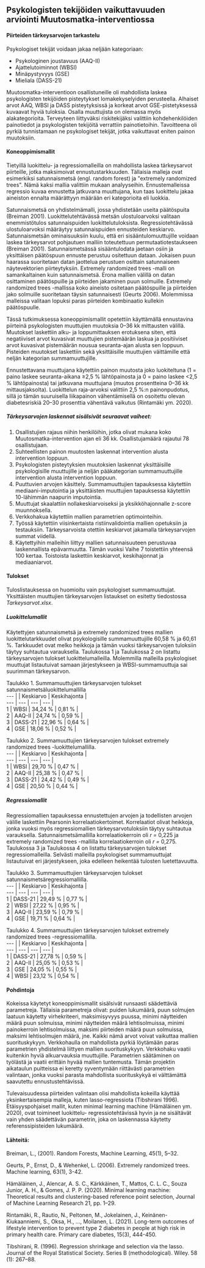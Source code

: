## Psykologisten tekijöiden vaikuttavuuden arviointi Muutosmatka-interventiossa

#### Piirteiden tärkeysarvojen tarkastelu

Psykologiset tekijät voidaan jakaa neljään kategoriaan:
- Psykologinen joustavuus (AAQ-II)
- Ajattelutoiminnot (WBSI)
- Minäpystyvyys (GSE)
- Mieliala (DASS-21)

Muutosmatka-interventioon osallistuneille oli mahdollista laskea psykologisten tekijöiden pisteytykset lomakekyselyiden perusteella. Alhaiset arvot AAQ, WBSI ja DASS pisteytyksissä ja korkeat arvot GSE-pistetyksessä kuvaavat hyviä tuloksia. Osalla muuttujista on olemassa myös alakategorioita. Terveyteen liittyväksi riskitekijäksi valittiin kohdehenkilöiden painotiedot ja psykologisten tekijöitä verrattiin painotietoihin. Tavoitteena oli pyrkiä tunnistamaan ne psykologiset tekijät, jotka vaikuttavat eniten painon muutoksiin. 

#### Koneoppimismallit 

Tietyillä luokittelu- ja regressiomalleilla on mahdollista laskea tärkeysarvot piirteille, jotka maksimoivat ennustustarkkuuden. Tällaisia malleja ovat esimerkiksi satunnaismetsä (engl. random forest) ja "extremely randomized trees". Nämä kaksi mallia valittiin mukaan analyyseihin. Ennustemalleissa regressio kuvaa ennustetta jatkuvana muuttujana, kun taas luokittelu jakaa aineiston ennalta määrättyyn määrään eri kategorioita eli luokkia. 

Satunnaismetsä on yhdistelmämalli, jossa yhdistetään useita päätöspuita (Breiman 2001). Luokittelutehtävässä metsän ulostuloarvoksi valitaan enemmistötulos satunnaispuiden luokittelutuloksista. Regressiotehtävässä ulostuloarvoksi määräytyy satunnaispuiden ennusteiden keskiarvo. Satunnaismetsän ominaisuuksiin kuulu, että eri sisääntulomuuttujille voidaan laskea tärkeysarvot pohjautuen malliin toteutettuun permutaatiotestaukseen (Breiman 2001). Satunnaismetsässä sisääntulodata jaetaan osiin ja yksittäisen päätöspuun ennuste perustuu ositettuun dataan. Jokaisen puun haarassa suoritetaan datan jaottelua perustuen osittain satunnaiseen näytevektorien piirteytyksiin. Extremely randomized trees -malli on samankaltainen kuin satunnaismetsä. Erona mallien välillä on datan osittaminen päätöspuille ja piirteiden jakaminen puun solmuille. Extremely randomized trees -mallissa koko aineisto ositetaan päätöspuille ja piirteiden jako solmuille suoritetaan täysin satunnaisesti (Geurts 2006). Molemmissa malleissa valitaan lopuksi paras piirteiden kombinaatio kullekin päätöspuulle.   

Tässä tutkimuksessa koneoppimismallit opetettiin käyttämällä ennustavina piirteinä psykologisten muuttujien muutoksia 0–36 kk mittausten välillä. Muutokset laskettiin alku- ja loppumittauksen erotuksena siten, että negatiiviset arvot kuvasivat muuttujien pistemäärän laskua ja positiiviset arvot kuvasivat pistemäärän nousua seuranta-ajan alusta sen loppuun. Pisteiden muutokset laskettiin sekä yksittäisille muuttujien väittämille että neljän kategorian summamuuttujille. 

Ennustettavana muuttujana käytettiin painon muutosta joko luokiteltuna (1 = paino laskee seuranta-aikana ≥2,5 % lähtöpainosta ja 0 = paino laskee <2,5 % lähtöpainosta) tai jatkuvana muuttujana (muutos prosentteina 0–36 kk mittausjaksolta). Luokittelun raja-arvoksi valittiin 2,5 %:n painonpudotus, sillä jo tämän suuruisella liikapainon vähentämisellä on osoitettu olevan diabetesriskiä 20–30 prosenttia vähentävä vaikutus (Rintamäki ym. 2020).


##### Tärkeysarvojen laskennat sisälsivät seuraavat vaiheet:
1.	Osallistujien rajaus niihin henkilöihin, jotka olivat mukana koko Muutosmatka-intervention ajan eli 36 kk. Osallistujamäärä rajautui 78 osallistujaan.     
2.	Suhteellisten painon muutosten laskennat intervention alusta intervention loppuun.  
3.	Psykologisten pisteytyksien muutoksien laskennat yksittäisille psykologisille muuttujille ja neljän pääkategorian summamuuttujille intervention alusta intervention loppuun.  
4.	Puuttuvien arvojen käsittely. Summamuuttujien tapauksessa käytettiin mediaani-imputointia ja yksittäisten muuttujien tapauksessa käytettiin 10-lähimmän naapurin imputointia.   
5.	Muuttujat skaalattiin nollakeskiarvoiseksi ja yksikköhajonnalle z-score muunnoksella.  
6.	Verkkohakua käytettiin mallien parametrien optimointeihin.   
7.	Työssä käytettiin viisinkertaista ristiinvalidointia mallien opetuksiin ja testauksiin. Tärkeysarvoista otettiin keskiarvot jakamalla tärkeysarvojen summat viidellä.   
8.	Käytettyihin malleihin liittyy mallien satunnaisuuteen perustuvaa laskennallista epävarmuutta. Tämän vuoksi Vaihe 7 toistettiin yhteensä 100 kertaa. Toistoista laskettiin keskiarvot, keskihajonnat ja mediaaniarvot.      

#### Tulokset
Tuloslistauksessa on huomioitu vain psykologiset summamuuttujat. Yksittäisten muuttujien tärkeysarvojen listaukset on esitetty tiedostossa *Tarkeysarvot.xlsx*. 

##### Luokittelumallit
Käytettyjen satunnaismetsä ja extremely randomized trees mallien luokittelutarkkuudet olivat psykologisille summamuuttujille 60,58 % ja 60,61 %. Tarkkuudet ovat melko heikkoja ja tämän vuoksi tärkeysarvojen tuloksiin täytyy suhtautua varauksella. Taulukossa 1 ja Taulukossa 2 on listattu tärkeysarvojen tulokset luokittelumalleilla. Molemmilla malleilla psykologiset muuttujat listautuivat samaan järjestykseen ja WBSI-summamuuttuja sai suurimman tärkeysarvon.    
  
Taulukko 1. Summamuuttujien tärkeysarvojen tulokset satunnaismetsäluokittelumallilla  
--- |  | Keskiarvo | Keskihajonta |  
--- | --- | --- | --- |  
1 | WBSI | 34,24 % | 0,81 % |    
2 | AAQ-II | 24,74 % | 0,59 % |    
3 | DASS-21 | 22,96 % | 0,64 % |   
4 | GSE | 18,06 % | 0,52 % |    
  
Taulukko 2. Summamuuttujien tärkeysarvojen tulokset extremely randomized trees -luokittelumallilla.  
---  |  | Keskiarvo | Keskihajonta |  
--- | --- | --- | --- |  
1 | WBSI | 29,70 % | 0,47 % |   
2 | AAQ-II | 25,38 % | 0,47 %  |    
3 | DASS-21 | 24,42 %  | 0,49 % |   
4 | GSE | 20,50 % | 0,44 % |    
  
##### Regressiomallit
Regressiomallien tapauksessa ennustettujen arvojen ja todellisten arvojen välille laskettiin Pearsonin korrelaatiokertoimet. Korrelaatiot olivat heikkoja, jonka vuoksi myös regressiomallien tärkeysarvotuloksiin täytyy suhtautua varauksella. Satunnaismetsämallilla korrelaatiokerroin oli *r =* 0,225 ja extremely randomized trees -mallilla korrelaatiokerroin oli *r =* 0,275. Taulukossa 3 ja Taulukossa 4 on listattu tärkeysarvojen tulokset regressiomalleilla. Selvästi malleilla psykologiset summamuuttujat listautuivat eri järjestykseen, joka edelleen heikentää tulosten luetettavuutta.

Taulukko 3. Summamuuttujien tärkeysarvojen tulokset satunnaismetsäregressiomallilla.  
---  |  | Keskiarvo | Keskihajonta |   
--- | --- | --- | --- |  
1 | DASS-21 | 29,49 % | 0,77 % |   
2 | WBSI | 27,22 % | 0,95 % |   
3 | AAQ-II | 23,59 % | 0,79 % |   
4 | GSE | 19,71 % | 0,64 % |   

Taulukko 4. Summamuuttujien tärkeysarvojen tulokset extremely randomized trees -regressiomallilla.  
---  |  | Keskiarvo | Keskihajonta |   
--- | --- | --- | --- |  
1 | DASS-21 | 27,78 % | 0,59 % |   
2 | AAQ-II | 25,05 % | 0,53 % |   
3 | GSE | 24,05 % | 0,55 % |   
4 | WBSI | 23,12 % | 0,54 % |   

#### Pohdintoja
Kokeissa käytetyt koneoppimismallit sisälsivät runsaasti säädettäviä parametreja. Tällaisia parametreja olivat: puiden lukumäärä, puun solmujen laatuun käytetty virhekriteeri, maksimisyvyys puussa, minimi näytteiden määrä puun solmuissa, minimi näytteiden määrä lehtisolmuissa, minimi painokerroin lehtisolmuissa, maksimi piirteiden määrä puun solmuissa, maksimi lehtisolmujen määrä, jne. Kaikki nämä arvot voivat vaikuttaa mallien suorituskykyyn. Verkkohaulla on mahdollista pyrkiä löytämään paras parametrien yhdistelmä liittyen mallien suorituskykyyn. Verkkohaku vaatii kuitenkin hyviä alkuarvauksia muuttujille.  Parametrien säätäminen on työlästä ja vaatii erittäin hyvää mallien tuntemusta. Tämän projektin aikataulun puitteissa ei keretty syventymään riittävästi parametrien valintaan, jonka vuoksi parasta mahdollista suorituskykyä ei välttämättä saavutettu ennustustehtävissä.

Tulevaisuudessa piirteiden valintaan olisi mahdollista kokeilla käyttää yksinkertaisempia malleja, kuten lasso-regressiota (Tibshirani 1996). Etäisyyspohjaiset mallit, kuten minimal learning machine (Hämäläinen ym. 2020), ovat toimineet luokittelu- regressiotehtävissä hyvin ja ne sisältävät vain yhden säädettävän parametrin, joka on laskennassa käytetty referenssipisteiden lukumäärä.

#### Lähteitä:

Breiman, L., (2001). Random Forests, Machine Learning, 45(1), 5–32.   
  
Geurts, P., Ernst, D., & Wehenkel, L. (2006). Extremely randomized trees. Machine learning, 63(1), 3-42.  

Hämäläinen, J., Alencar, A. S. C., Kärkkäinen, T., Mattos, C. L. C., Souza Junior, A. H., & Gomes, J. P. P. (2020). Minimal learning machine: Theoretical results and clustering-based reference point selection, Journal of Machine Learning Research 21, pp. 1–29.

Rintamäki, R., Rautio, N., Peltonen, M., Jokelainen, J., Keinänen-Kiukaanniemi, S., Oksa, H., ..., Moilanen, L. (2021). Long-term outcomes of lifestyle intervention to prevent type 2 diabetes in people at high risk in primary health care. Primary care diabetes, 15(3), 444-450. 

Tibshirani, R. (1996). Regression shrinkage and selection via the lasso. Journal of the Royal Statistical Society. Series B (methodological). Wiley. 58 (1): 267–88. 

